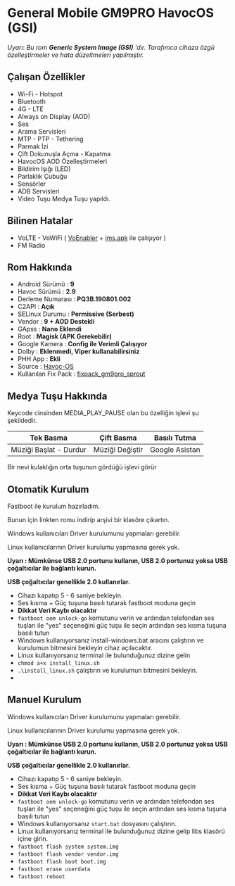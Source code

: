 # General Mobile GM9PRO HavocOS (GSI)

*Uyarı*: *Bu rom **Generic System Image (GSI)** 'dır.*
*Tarafımca cihaza özgü özelleştirmeler ve hata düzeltmeleri yapılmıştır.*

## Çalışan Özellikler
-  Wi-Fi - Hotspot
-  Bluetooth
-  4G - LTE
-  Always on Display (AOD)
-  Ses
-  Arama Servisleri
-  MTP - PTP - Tethering
-  Parmak İzi
-  Çift Dokunuşla Açma - Kapatma
-  HavocOS AOD Özelleştirmeleri
-  Bildirim Işığı (LED)
-  Parlaklık Çubuğu
-  Sensörler
-  ADB Servisleri
-  Video Tuşu Medya Tuşu yapıldı.

## Bilinen Hatalar
- VoLTE - VoWiFi  ( [VoEnabler](https://github.com/edgd1er/voenabler) + [ims.apk](https://github.com/EnesSastim/Downloads/blob/master/ims.apk) ile çalışıyor ) 
-  FM Radio

## Rom Hakkında

- Android Sürümü : **9**
- Havoc Sürümü : **2.9**
- Derleme Numarası : **PQ3B.190801.002**
- C2API : **Açık**
- SELinux Durumu : **Permissive (Serbest)**
- Vendor : **9 + AOD Destekli**
- GApss : **Nano Eklendi**
- Root : **Magisk (APK Gerekebilir)**
- Google Kamera : **Config ile Verimli Çalışıyor**
- Dolby : **Eklenmedi, Viper kullanabilirsiniz**
- PHH App : **Ekli**
- Source :  [Havoc-OS](https://sourceforge.net/projects/havoc-os/files/arm64-ab/Havoc-OS-v2.9-20190914-phhgsi_arm64_ab-Official.img.xz/download)
- Kullanılan Fix Pack : [fixpack_gm9pro_sprout](https://github.com/zenlty/fixpack_gm9pro_sprout)

## Medya Tuşu Hakkında

Keycode cinsinden MEDIA_PLAY_PAUSE olan bu özelliğin işlevi şu şekildedir.

|Tek Basma| Çift Basma  | Basılı Tutma |
|--|--|--|
| Müziği Başlat - Durdur | Müziği Değiştir |Google Asistan


Bir nevi kulaklığın orta tuşunun gördüğü işlevi görür

## Otomatik Kurulum
Fastboot ile kurulum hazırladım.

Bunun için linkten romu indirip arşivi bir klasöre çıkartın. 

Windows kullanıcıları Driver kurulumunu yapmaları gerebilir.

Linux kullanıcılarının Driver kurulumu yapmasına gerek yok.

**Uyarı : Mümkünse USB 2.0 portunu kullanın, USB 2.0 portunuz yoksa USB çoğaltıcılar ile bağlantı kurun.**

**USB çoğaltıcılar genellikle 2.0 kullanırlar.**

- Cihazı kapatıp 5 - 6 saniye bekleyin.
- Ses kısma + Güç tuşuna basılı tutarak fastboot moduna geçin
-  **Dikkat Veri Kaybı olacaktır**
- `fastboot oem unlock-go` komutunu verin ve ardından telefondan ses tuşları ile "yes" seçeneğini güç tuşu ile seçin ardından ses kısma tuşuna basılı tutun
- Windows kullanıyorsanız install-windows.bat aracını çalıştırın ve kurulumun bitmesini bekleyin cihaz açılacaktır.
-  Linux kullanıyorsanız terminal ile bulunduğunuz dizine gelin
- `chmod a+x install_linux.sh`
- `.\install_linux.sh` çalıştırın ve kurulumun bitmesini bekleyin.
- 

## Manuel Kurulum

Windows kullanıcıları Driver kurulumunu yapmaları gerebilir.

Linux kullanıcılarının Driver kurulumu yapmasına gerek yok.

**Uyarı : Mümkünse USB 2.0 portunu kullanın, USB 2.0 portunuz yoksa USB çoğaltıcılar ile bağlantı kurun.**

**USB çoğaltıcılar genellikle 2.0 kullanırlar.**

- Cihazı kapatıp 5 - 6 saniye bekleyin.
- Ses kısma + Güç tuşuna basılı tutarak fastboot moduna geçin
-  **Dikkat Veri Kaybı olacaktır**
- `fastboot oem unlock-go` komutunu verin ve ardından telefondan ses tuşları ile "yes" seçeneğini güç tuşu ile seçin ardından ses kısma tuşuna basılı tutun
-  Windows kullanıyorsanız `start.bat` dosyasını çalıştırın.
- Linux kullanıyorsanız terminal ile bulunduğunuz dizine gelip libs klasörü içine girin.
- `fastboot flash system system.img`
- `fastboot flash vendor vendor.img`
- `fastboot flash boot boot.img`
- `fastboot erase userdata`
- `fastboot reboot`
